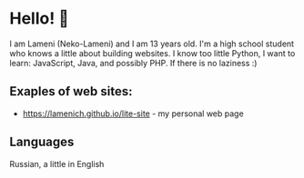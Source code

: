 # Hello! 👋
I am Lameni (Neko-Lameni) and I am 13 years old. I'm a high school student who knows a little about building websites. I know too little Python, I want to learn: JavaScript, Java, and possibly PHP. If there is no laziness :)

## Exaples of web sites:
* https://lamenich.github.io/lite-site - my personal web page

## Languages
Russian, a little in English 

